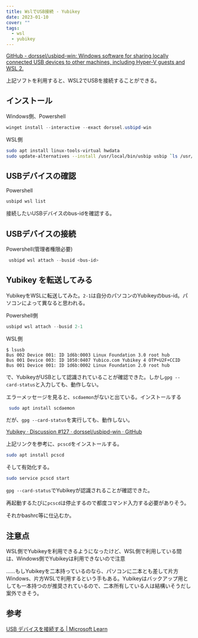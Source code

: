 ```yaml
---
title: WslでUSB接続 - Yubikey
date: 2023-01-10
cover: ""
tags:
  - wsl
  - yubikey
---
```


[GitHub - dorssel/usbipd-win: Windows software for sharing locally connected USB devices to other machines, including Hyper-V guests and WSL 2.](https://github.com/dorssel/usbipd-win)

上記ソフトを利用すると、WSL2でUSBを接続することができる。

## インストール

Windows側、Powershell

```powershell
winget install --interactive --exact dorssel.usbipd-win 
```

WSL側

```bash
sudo apt install linux-tools-virtual hwdata
sudo update-alternatives --install /usr/local/bin/usbip usbip `ls /usr/lib/linux-tools/*/usbip | tail -n1` 20
```

## USBデバイスの確認

Powershell

```powershell
usbipd wsl list 
```

接続したいUSBデバイスのbus-idを確認する。

## USBデバイスの接続

Powershell(管理者権限必要)

```powershell
 usbipd wsl attach --busid <bus-id>
```

## Yubikey を転送してみる

YubikeyをWSLに転送してみた。`2-1`は自分のパソコンのYubikeyのbus-id。パソコンによって異なると思われる。

Powershell側

```powershell
usbipd wsl attach --busid 2-1
```

WSL側

```console
$ lsusb
Bus 002 Device 001: ID 1d6b:0003 Linux Foundation 3.0 root hub
Bus 001 Device 003: ID 1050:0407 Yubico.com Yubikey 4 OTP+U2F+CCID
Bus 001 Device 001: ID 1d6b:0002 Linux Foundation 2.0 root hub
```

で、YubikeyがUSBとして認識されていることが確認できた。しかし`gpg --card-status`と入力しても、動作しない。

エラーメッセージを見ると、`scdaemon`がないと出ている。インストールする

```bash
 sudo apt install scdaemon
```

だが、`gpg --card-status`を実行しても、動作しない。

[Yubikey · Discussion #127 · dorssel/usbipd-win · GitHub](https://github.com/dorssel/usbipd-win/discussions/127#discussioncomment-1817105)

上記リンクを参考に、`pcscd`をインストールする。

```bash
sudo apt install pcscd
```

そして有効化する。

```bash
sudo service pcscd start
```

`gpg --card-status`でYubikeyが認識されることが確認できた。

再起動するたびに`pcscd`は停止するので都度コマンド入力する必要がありそう。

それかbashrc等に仕込むか。

## 注意点

WSL側でYubikeyを利用できるようになったけど、WSL側で利用している間は、Windows側でYubikeyは利用できないので注意

……もしYubikeyを二本持っているのなら、パソコンに二本とも差して片方Windows、片方WSLで利用するという手もある。Yubikeyはバックアップ用としても一本持つのが推奨されているので、二本所有している人は結構いそうだし案外できそう。

## 参考

[USB デバイスを接続する | Microsoft Learn](https://learn.microsoft.com/ja-jp/windows/wsl/connect-usb)
